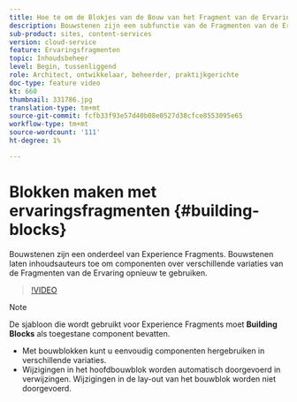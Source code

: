 ```yaml
---
title: Hoe te om de Blokjes van de Bouw van het Fragment van de Ervaring te gebruiken
description: Bouwstenen zijn een subfunctie van de Fragmenten van de Ervaring die het hergebruik van authored componenten over variaties van de Fragmenten van de Ervaring toelaat.
sub-product: sites, content-services
version: cloud-service
feature: Ervaringsfragmenten
topic: Inhoudsbeheer
level: Begin, tussenliggend
role: Architect, ontwikkelaar, beheerder, praktijkgerichte
doc-type: feature video
kt: 660
thumbnail: 331786.jpg
translation-type: tm+mt
source-git-commit: fcfb33f93e57d40b08e0527d38cfce8553095e65
workflow-type: tm+mt
source-wordcount: '111'
ht-degree: 1%

---
```



# Blokken maken met ervaringsfragmenten {#building-blocks}

Bouwstenen zijn een onderdeel van Experience Fragments. Bouwstenen laten inhoudsauteurs toe om componenten over verschillende variaties van de Fragmenten van de Ervaring opnieuw te gebruiken.

>[!VIDEO](https://video.tv.adobe.com/v/331786/?quality=9&learn=on)

>[!NOTE]
>
> De sjabloon die wordt gebruikt voor Experience Fragments moet **Building Blocks** als toegestane component bevatten.

* Met bouwblokken kunt u eenvoudig componenten hergebruiken in verschillende variaties.
* Wijzigingen in het hoofdbouwblok worden automatisch doorgevoerd in verwijzingen. Wijzigingen in de lay-out van het bouwblok worden niet doorgevoerd.
